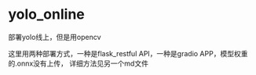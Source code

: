 # yolo_online
部署yolo线上，但是用opencv

这里用两种部署方式，一种是flask_restful API，一种是gradio APP，模型权重的.onnx没有上传，
详细方法见另一个md文件
